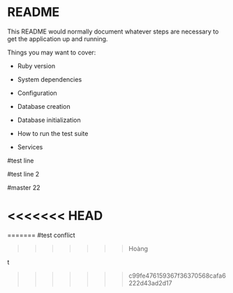 # README

This README would normally document whatever steps are necessary to get the
application up and running.

Things you may want to cover:

* Ruby version

* System dependencies

* Configuration

* Database creation

* Database initialization

* How to run the test suite

* Services 

#test line

#test line 2

#master 22

<<<<<<< HEAD
=======
=======
#test conflict
>>>>>>> Hoàng

t
>>>>>>> c99fe476159367f36370568cafa6222d43ad2d17
